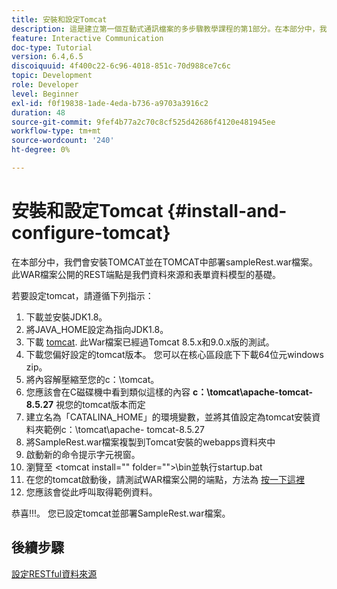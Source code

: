 ```yaml
---
title: 安裝和設定Tomcat
description: 這是建立第一個互動式通訊檔案的多步驟教學課程的第1部分。在本部分中，我們將安裝TOMCAT並在TOMCAT中部署sampleRest.war檔案。
feature: Interactive Communication
doc-type: Tutorial
version: 6.4,6.5
discoiquuid: 4f400c22-6c96-4018-851c-70d988ce7c6c
topic: Development
role: Developer
level: Beginner
exl-id: f0f19838-1ade-4eda-b736-a9703a3916c2
duration: 48
source-git-commit: 9fef4b77a2c70c8cf525d42686f4120e481945ee
workflow-type: tm+mt
source-wordcount: '240'
ht-degree: 0%

---
```


# 安裝和設定Tomcat {#install-and-configure-tomcat}

在本部分中，我們會安裝TOMCAT並在TOMCAT中部署sampleRest.war檔案。 此WAR檔案公開的REST端點是我們資料來源和表單資料模型的基礎。

若要設定tomcat，請遵循下列指示：

1. 下載並安裝JDK1.8。
2. 將JAVA_HOME設定為指向JDK1.8。
3. 下載 [tomcat](https://tomcat.apache.org/). 此War檔案已經過Tomcat 8.5.x和9.0.x版的測試。
4. 下載您偏好設定的tomcat版本。 您可以在核心區段底下下載64位元windows zip。
5. 將內容解壓縮至您的c：\tomcat。
6. 您應該會在C磁碟機中看到類似這樣的內容 **c：\tomcat\apache-tomcat-8.5.27** 視您的tomcat版本而定
7. 建立名為「CATALINA_HOME」的環境變數，並將其值設定為tomcat安裝資料夾範例c：\tomcat\apache- tomcat-8.5.27
8. 將SampleRest.war檔案複製到Tomcat安裝的webapps資料夾中
9. 啟動新的命令提示字元視窗。
10. 瀏覽至 &lt;tomcat install=&quot;&quot; folder=&quot;&quot;>\bin並執行startup.bat
11. 在您的tomcat啟動後，請測試WAR檔案公開的端點，方法為 [按一下這裡](http://localhost:8080/SampleRest/webapi/getStatement/9586)
12. 您應該會從此呼叫取得範例資料。

恭喜!!!。 您已設定tomcat並部署SampleRest.war檔案。

## 後續步驟

[設定RESTful資料來源](./parttwo.md)

